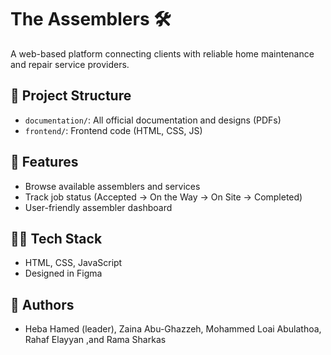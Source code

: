 # The Assemblers 🛠️

A web-based platform connecting clients with reliable home maintenance and repair service providers.

## 📁 Project Structure

- `documentation/`: All official documentation and designs (PDFs)
- `frontend/`: Frontend code (HTML, CSS, JS)

## 📌 Features

- Browse available assemblers and services
- Track job status (Accepted → On the Way → On Site → Completed)
- User-friendly assembler dashboard

## 👩‍💻 Tech Stack

- HTML, CSS, JavaScript
- Designed in Figma

## 📝 Authors

- Heba Hamed (leader), Zaina Abu-Ghazzeh, Mohammed Loai Abulathoa, Rahaf Elayyan ,and Rama Sharkas 


